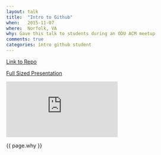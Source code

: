 ```yaml
---
layout: talk
title:  "Intro to Github"
when:   2015-11-07
where:  Norfolk, VA
why: Gave this talk to students during an ODU ACM meetup
comments: true
categories: intro github student
---
```


[Link to Repo][repo-url]

[Full Sized Presentation][presentation-url]

<div class="talk-slides">
<iframe
frameBorder="0"
src="http://joshuajharris.com/github-presentation" allowfullscreen></iframe>
</div>

{{ page.why }}

[repo-url]: https://github.com/joshuajharris/github-presentation
[presentation-url]: http://joshuajharris.com/github-presentation
